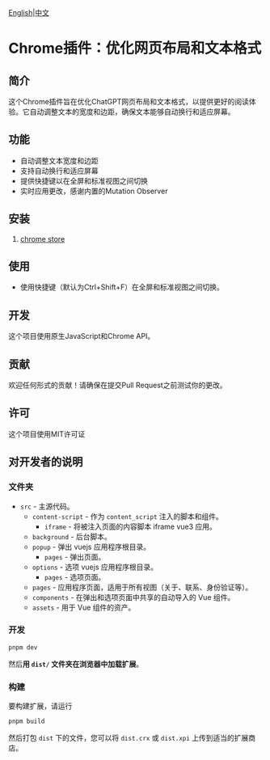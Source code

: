 [English](README_en.md)|[中文](README.md)

# Chrome插件：优化网页布局和文本格式

## 简介

这个Chrome插件旨在优化ChatGPT网页布局和文本格式，以提供更好的阅读体验。它自动调整文本的宽度和边距，确保文本能够自动换行和适应屏幕。

## 功能

- 自动调整文本宽度和边距
- 支持自动换行和适应屏幕
- 提供快捷键以在全屏和标准视图之间切换
- 实时应用更改，感谢内置的Mutation Observer

## 安装

1. [chrome store](https://chrome.google.com/webstore/detail/chatgpt-web-modifier/cigmahfmggnpedigkgcadmniogngeamm/related?hl=zh-CN&authuser=0)

## 使用

- 使用快捷键（默认为Ctrl+Shift+F）在全屏和标准视图之间切换。

## 开发

这个项目使用原生JavaScript和Chrome API。

## 贡献

欢迎任何形式的贡献！请确保在提交Pull Request之前测试你的更改。

## 许可

这个项目使用MIT许可证



## 对开发者的说明

### 文件夹

- `src` - 主源代码。
  - `content-script` - 作为 `content_script` 注入的脚本和组件。
    - `iframe` - 将被注入页面的内容脚本 iframe vue3 应用。
  - `background` - 后台脚本。
  - `popup` - 弹出 vuejs 应用程序根目录。
    - `pages` - 弹出页面。
  - `options` - 选项 vuejs 应用程序根目录。
    - `pages` - 选项页面。
  - `pages` - 应用程序页面，适用于所有视图（关于、联系、身份验证等）。
  - `components` - 在弹出和选项页面中共享的自动导入的 Vue 组件。
  - `assets` - 用于 Vue 组件的资产。

### 开发

```bash
pnpm dev
```

然后**用 `dist/` 文件夹在浏览器中加载扩展**。

### 构建

要构建扩展，请运行

```bash
pnpm build
```

然后打包 `dist` 下的文件，您可以将 `dist.crx` 或 `dist.xpi` 上传到适当的扩展商店。
